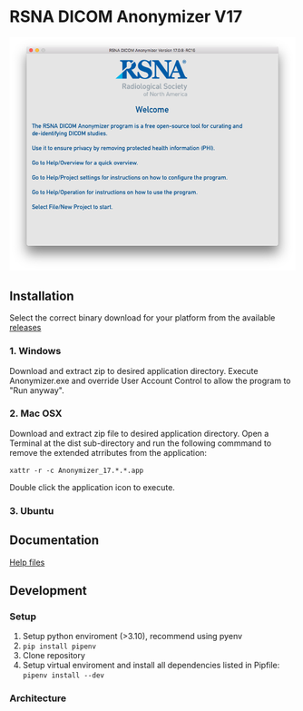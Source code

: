 # RSNA DICOM Anonymizer V17
![WelcomeView](assets/html/WelcomeView.png)
## Installation 
Select the correct binary download for your platform from the available [releases](https://github.com/mdevans/anonymizer/releases)
### 1. Windows
Download and extract zip to desired application directory.
Execute Anonymizer.exe and override User Account Control to allow the program to "Run anyway".
### 2. Mac OSX
Download and extract zip file to desired application directory.
Open a Terminal at the dist sub-directory and run the following commmand to remove the extended atrributes from the application: 
```
xattr -r -c Anonymizer_17.*.*.app 
```
Double click the application icon to execute.
### 3. Ubuntu

## Documentation
[Help files](https://mdevans.github.io/anonymizer/index.html)
## Development
### Setup
1. Setup python enviroment (>3.10), recommend using pyenv
2. ```pip install pipenv```
3. Clone repository
4. Setup virtual enviroment and install all  dependencies listed in Pipfile: ```pipenv install --dev```
### Architecture
